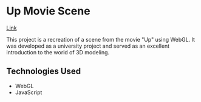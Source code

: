 # Up Movie Scene
[Link](https://vasgergo.github.io/up.github.io/)

This project is a recreation of a scene from the movie "Up" using WebGL. It was developed as a university project and served as an excellent introduction to the world of 3D modeling.

## Technologies Used

- WebGL
- JavaScript
